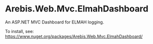 Arebis.Web.Mvc.ElmahDashboard
=============================

An ASP.NET MVC Dashboard for ELMAH logging.

To install, see: https://www.nuget.org/packages/Arebis.Web.Mvc.ElmahDashboard/
